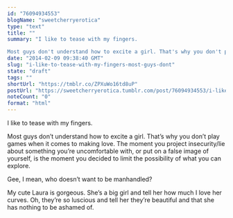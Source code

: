 ```yaml
---
id: "76094934553"
blogName: "sweetcherryerotica"
type: "text"
title: ""
summary: "I like to tease with my fingers. 

Most guys don't understand how to excite a girl. That's why you don't play games when it..."
date: "2014-02-09 09:38:40 GMT"
slug: "i-like-to-tease-with-my-fingers-most-guys-dont"
state: "draft"
tags: ""
shortUrl: "https://tmblr.co/ZPXuWo16td8uP"
postUrl: "https://sweetcherryerotica.tumblr.com/post/76094934553/i-like-to-tease-with-my-fingers-most-guys-dont"
noteCount: "0"
format: "html"
---
```


I like to tease with my fingers. 

Most guys don’t understand how to excite a girl. That’s why you don’t play games when it comes to making love. The moment you project insecurity/lie about something you’re uncomfortable with, or put on a false image of yourself, is the moment you decided to limit the possibility of what you can explore. 

Gee, I mean, who doesn’t want to be manhandled? 

My cute Laura is gorgeous. She’s a big girl and tell her how much I love her curves. Oh, they’re so luscious and tell her they’re beautiful and that she has nothing to be ashamed of.